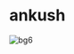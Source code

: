 # ankush
![bg6](https://user-images.githubusercontent.com/97114239/181220906-d0e102e6-e2b5-46b7-b939-7d6d7df21425.jpg)
